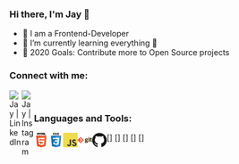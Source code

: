 ### Hi there, I'm Jay 👋

- 🔭 I am a Frontend-Developer
- 🌱 I’m currently learning everything 🤣
- 🥅 2020 Goals: Contribute more to Open Source projects

### Connect with me:
[<img align="left" alt="Jay | LinkedIn" width="22px" src="https://cdn.jsdelivr.net/npm/simple-icons@v3/icons/linkedin.svg" />][linkedin]
[<img align="left" alt="Jay | Instagram" width="22px" src="https://cdn.jsdelivr.net/npm/simple-icons@v3/icons/instagram.svg" />][instagram]

<br />

### Languages and Tools:

[<img align="left" alt="HTML5" width="26px" src="https://raw.githubusercontent.com/github/explore/80688e429a7d4ef2fca1e82350fe8e3517d3494d/topics/html/html.png" />]
[<img align="left" alt="CSS3" width="26px" src="https://raw.githubusercontent.com/github/explore/80688e429a7d4ef2fca1e82350fe8e3517d3494d/topics/css/css.png" />]
[<img align="left" alt="JavaScript" width="26px" src="https://raw.githubusercontent.com/github/explore/80688e429a7d4ef2fca1e82350fe8e3517d3494d/topics/javascript/javascript.png" />]
[<img align="left" alt="Git" width="26px" src="https://raw.githubusercontent.com/github/explore/80688e429a7d4ef2fca1e82350fe8e3517d3494d/topics/git/git.png" />]
[<img align="left" alt="GitHub" width="26px" src="https://raw.githubusercontent.com/github/explore/78df643247d429f6cc873026c0622819ad797942/topics/github/github.png" />]

<br />
<br />




[instagram]: https://www.instagram.com/jay_._32/
[linkedin]: https://www.linkedin.com/in/jay-patel-77a6681bb/

